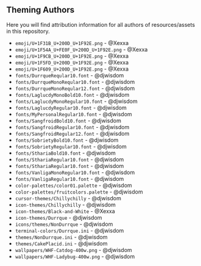 ## Theming Authors

Here you will find attribution information for all authors of resources/assets in this repository.

  - `emoji/U+1F31B_U+200D_U+1F92E.png` - @Xexxa
  - `emoji/U+1F54A_U+FE0F_U+200D_U+1F92E.png` - @Xexxa
  - `emoji/U+1F9CB_U+200D_U+1F92E.png` - @Xexxa
  - `emoji/U+1F5FD_U+200D_U+1F92E.png` - @Xexxa
  - `emoji/U+1F609_U+200D_U+1F92E.png` - @Xexxa
  - `fonts/DurrqueReqular10.font` - @djwisdom
  - `fonts/DurrqueMonoReqular10.font` - @djwisdom
  - `fonts/DurrqueMonoReqular12.font` - @djwisdom
  - `fonts/LaglucdyMonoBold10.font` - @djwisdom
  - `fonts/LaglucdyMonoRegular10.font` - @djwisdom
  - `fonts/LaglucdyRegular10.font` - @djwisdom
  - `fonts/MyPersonalRegular10.font` - @djwisdom
  - `fonts/SangfroidBold10.font` - @djwisdom
  - `fonts/SangfroidRegular10.font` - @djwisdom
  - `fonts/SangfroidRegular12.font` - @djwisdom
  - `fonts/SobrietyBold10.font` - @djwisdom
  - `fonts/SobrietyRegular10.font` - @djwisdom
  - `fonts/SthariaBold10.font` - @djwisdom
  - `fonts/SthariaRegular10.font` - @djwisdom
  - `fonts/SthariaRegular10.font` - @djwisdom
  - `fonts/VanligaMonoRegular10.font` - @djwisdom
  - `fonts/VanligaRegular10.font` - @djwisdom
  - `color-palettes/color01.palette` - @djwisdom
  - `color-palettes/fruitcolors.palette` - @djwisdom
  - `cursor-themes/Chillychilly` - @djwisdom
  - `icon-themes/Chillychilly` - @djwisdom
  - `icon-themes/Black-and-White` - @Xexxa
  - `icon-themes/Durrque` - @djwisdom
  - `icons/themes/NonDurrque` - @djwisdom
  - `terminal-colors/Durrque.ini` - @djwisdom
  - `themes/NonDurrque.ini` - @djwisdom
  - `themes/CakePlacid.ini` - @djwisdom
  - `wallpapers/WHF-Catdog-400w.png` - @djwisdom
  - `wallpapers/WHF-Ladybug-400w.png` - @djwisdom

